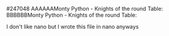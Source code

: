 #247048
AAAAAAMonty Python - Knights of the round Table:
BBBBBBMonty Python - Knights of the round Table:

I don't like nano but I wrote this file in nano anyways
